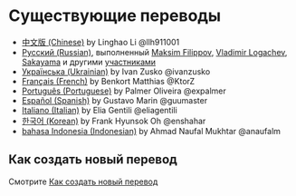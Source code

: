 # Существующие переводы

* [中文版 (Chinese)](https://github.com/llh911001/mostly-adequate-guide-chinese)  by Linghao Li @llh911001
* [Русский (Russian)](https://github.com/MostlyAdequate/mostly-adequate-guide-ru), выполненный [Maksim Filippov](https://github.com/maksimf), [Vladimir Logachev](https://github.com/VladimirLogachev), [Sakayama](https://github.com/Sakayama) и другими [участниками](https://github.com/MostlyAdequate/mostly-adequate-guide-ru/graphs/contributors)
* [Українська (Ukrainian)](https://github.com/ivanzusko/mostly-adequate-guide-uk) by Ivan Zusko @ivanzusko
* [Français (French)](https://github.com/MostlyAdequate/mostly-adequate-guide-fr) by Benkort Matthias @KtorZ
* [Português (Portuguese)](https://github.com/MostlyAdequate/mostly-adequate-guide-pt-BR) by Palmer Oliveira @expalmer
* [Español (Spanish)](https://github.com/MostlyAdequate/mostly-adequate-guide-es) by Gustavo Marin @guumaster
* [Italiano (Italian)](https://github.com/MostlyAdequate/mostly-adequate-guide-it) by Elia Gentili @eliagentili
* [한국어 (Korean)](https://github.com/enshahar/mostly-adequate-guide-kr) by Frank Hyunsok Oh @enshahar
* [bahasa Indonesia (Indonesian)](https://github.com/MostlyAdequate/mostly-adequate-guide-id) by Ahmad Naufal Mukhtar @anaufalm


## Как создать новый перевод

Смотрите [Как создать новый перевод](CONTRIBUTING-ru.md#Translations)
